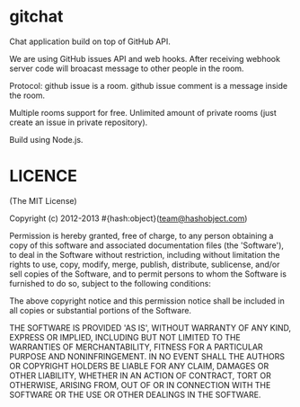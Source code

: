 gitchat
=======

Chat application build on top of GitHub API.

We are using GitHub issues API and web hooks. 
After receiving webhook server code will broacast message to other people in the room.


Protocol:
  github issue is a room.
  github issue comment is a message inside the room.
  
Multiple rooms support for free.
Unlimited amount of private rooms (just create an issue in private repository).


Build using Node.js.

LICENCE
==========

(The MIT License)

Copyright (c) 2012-2013 #{hash:object}(team@hashobject.com)

Permission is hereby granted, free of charge, to any person obtaining a copy
of this software and associated documentation files (the 'Software'), to deal
in the Software without restriction, including without limitation the rights
to use, copy, modify, merge, publish, distribute, sublicense, and/or sell
copies of the Software, and to permit persons to whom the Software is
furnished to do so, subject to the following conditions:

The above copyright notice and this permission notice shall be included in all
copies or substantial portions of the Software.

THE SOFTWARE IS PROVIDED 'AS IS', WITHOUT WARRANTY OF ANY KIND, EXPRESS OR
IMPLIED, INCLUDING BUT NOT LIMITED TO THE WARRANTIES OF MERCHANTABILITY,
FITNESS FOR A PARTICULAR PURPOSE AND NONINFRINGEMENT. IN NO EVENT SHALL THE
AUTHORS OR COPYRIGHT HOLDERS BE LIABLE FOR ANY CLAIM, DAMAGES OR OTHER
LIABILITY, WHETHER IN AN ACTION OF CONTRACT, TORT OR OTHERWISE, ARISING FROM,
OUT OF OR IN CONNECTION WITH THE SOFTWARE OR THE USE OR OTHER DEALINGS IN THE
SOFTWARE.
